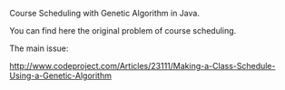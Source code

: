 Course Scheduling with Genetic Algorithm in Java.

You can find here the original problem of course scheduling.

The main issue:

http://www.codeproject.com/Articles/23111/Making-a-Class-Schedule-Using-a-Genetic-Algorithm
